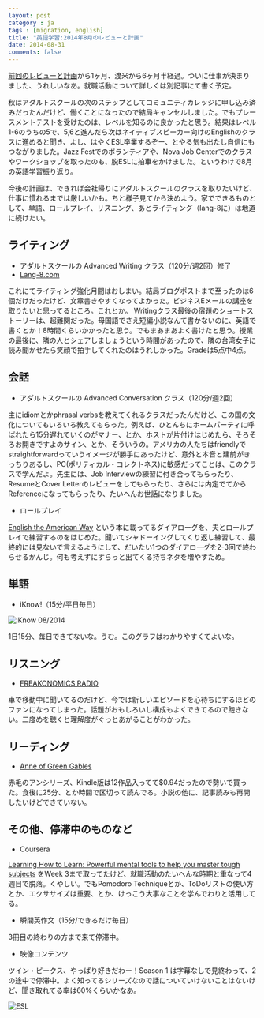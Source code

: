 ```yaml
---
layout: post
category : ja
tags : [migration, english]
title: "英語学習:2014年8月のレビューと計画"
date: 2014-08-31
comments: false
---
```



[前回のレビューと計画](/2014/07/21-learnenglish.html)から1ヶ月、渡米から6ヶ月半経過。ついに仕事が決まりました、うれしいなあ。就職活動について詳しくは別記事にて書く予定。

秋はアダルトスクールの次のステップとしてコミュニティカレッジに申し込み済みだったんだけど、働くことになったので結局キャンセルしました。でもプレースメントテストを受けたのは、レベルを知るのに良かったと思う。結果はレベル1-6のうちの5で、5,6と進んだら次はネイティブスピーカー向けのEnglishのクラスに進めると聞き、よし、はやくESL卒業するぞー、とやる気も出たし自信にもつながりました。Jazz Festでのボランティアや、Nova Job Centerでのクラスやワークショップを取ったのも、脱ESLに拍車をかけました。というわけで8月の英語学習振り返り。

今後の計画は、できれば会社帰りにアダルトスクールのクラスを取りたいけど、仕事に慣れるまでは厳しいかも。ちと様子見てから決めよう。家でできるものとして、単語、ロールプレイ、リスニング、あとライティング（lang-8に）は地道に続けたい。

## ライティング

* アダルトスクールの Advanced Writing クラス（120分/週2回）修了
* [Lang-8.com](http://lang-8.com/)

これにてライティング強化月間はおしまい。結局ブログポストまで至ったのは6個だけだったけど、文章書きやすくなってよかった。ビジネスEメールの講座を取りたいと思ってるところ。[これ](http://paadultschool.org/classes/writing-business-emails/)とか。
Writingクラス最後の宿題のショートストーリーは、超難関だった。母国語でさえ短編小説なんて書かないのに、英語で書くとか！8時間くらいかかったと思う。でもまあまあよく書けたと思う。授業の最後に、隣の人とシェアしましょうという時間があったので、隣の台湾女子に読み聞かせたら笑顔で拍手してくれたのはうれしかった。Gradeは5点中4点。

## 会話

* アダルトスクールの Advanced Conversation クラス（120分/週2回）

主にidiomとかphrasal verbsを教えてくれるクラスだったんだけど、この国の文化についてもいろいろ教えてもらった。例えば、ひとんちにホームパーティに呼ばれたら15分遅れていくのがマナー、とか、ホストが片付けはじめたら、そろそろお開きですよのサイン、とか、そういうの。アメリカの人たちはfriendlyでstraightforwardっていうイメージが勝手にあったけど、意外と本音と建前がきっちりあるし、PC(ポリティカル・コレクトネス)に敏感だってことは、このクラスで学んだよ。先生には、Job Interviewの練習に付き合ってもらったり、ResumeとCover Letterのレビューをしてもらったり、さらには内定でてからReferenceになってもらったり、たいへんお世話になりました。

* ロールプレイ

[English the American Way](http://www.amazon.com/dp/0738606766) という本に載ってるダイアローグを、夫とロールプレイで練習するのをはじめた。聞いてシャドーイングしてくり返し練習して、最終的には見ないで言えるようにして、だいたい1つのダイアローグを2-3回で終わらせるかんじ。何も考えずにすらっと出てくる持ちネタを増やすため。

## 単語

* iKnow!（15分/平日毎日）

![iKnow 08/2014](https://lh3.googleusercontent.com/-CW-agfO0WNk/VBTd4PwW9YI/AAAAAAACW8A/_8MH6Y8SBhA/w912-h313-no/iknow201408.png)

1日15分、毎日できてないな。うむ。このグラフはわかりやすくてよいな。

## リスニング

* [FREAKONOMICS RADIO](http://freakonomics.com/radio/)

車で移動中に聞いてるのだけど、今では新しいエピソードを心待ちにするほどのファンになってしまった。話題がおもしろいし構成もよくできてるので飽きない。二度めを聴くと理解度がぐっとあがることがわかった。

## リーディング

* [Anne of Green Gables](http://www.amazon.com/dp/B00CBM2TZY/)

赤毛のアンシリーズ、Kindle版は12作品入ってて$0.94だったので勢いで買った。食後に25分、とか時間で区切って読んでる。小説の他に、記事読みも再開したいけどできていない。

## その他、停滞中のものなど

* Coursera

[Learning How to Learn: Powerful mental tools to help you master tough subjects](https://class.coursera.org/learning-001) をWeek 3まで取ってたけど、就職活動のたいへんな時期と重なって4週目で脱落。くやしい。でもPomodoro Techniqueとか、ToDoリストの使い方とか、エクササイズは重要、とか、けっこう大事なことを学んでわりと活用してる。

* 瞬間英作文（15分/できるだけ毎日）

3冊目の終わりの方まで来て停滞中。

* 映像コンテンツ

ツイン・ピークス、やっぱり好きだわー！Season 1 は字幕なしで見終わって、2 の途中で停滞中。よく知ってるシリーズなので話についていけないことはないけど、聞き取れてる率は60%くらいかなあ。

![ESL](https://lh6.googleusercontent.com/-oheXkTDirmE/VBTyGOa06rI/AAAAAAACW_M/GWIl7zxKGgc/w620-h413-no/DSC01166.JPG)
